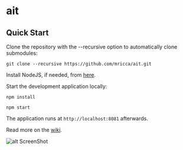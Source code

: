 ait
==========

Quick Start
------------

Clone the repository with the --recursive option to automatically clone submodules:

`git clone --recursive https://github.com/mricca/ait.git`

Install NodeJS, if needed, from [here](https://nodejs.org/en/blog/release/v0.12.7/).

Start the development application locally:

`npm install`

`npm start`

The application runs at `http://localhost:8081` afterwards.

Read more on the [wiki](https://github.com/mricca/ait.git/wiki).

![alt ScreenShot](https://github.com/mricca/ait/blob/master/screenshot.png)
